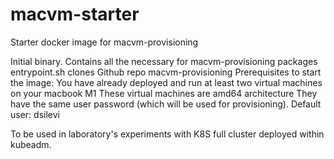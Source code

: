 # macvm-starter
Starter docker image for macvm-provisioning

Initial binary.
Contains all the necessary for macvm-provisioning packages
entrypoint.sh clones Github repo macvm-provisioning
Prerequisites to start the image:
You have already deployed and run at least two virtual machines on your macbook M1
These virtual machines are amd64 architecture
They have the same user password (which will be used for provisioning). Default user: dsilevi

To be used in laboratory's experiments with K8S full cluster deployed within kubeadm.
